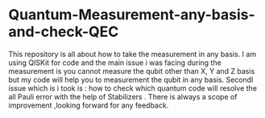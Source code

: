# Quantum-Measurement-any-basis-and-check-QEC

This repository is all about how to take the measurement in any basis. I am using QISKit for code and the main issue i was facing during the measurement is you cannot measure the qubit other than X, Y and Z basis but my code will help you to measurement the qubit in any basis. Secondl issue which is i took is :  how to check which quantum code will resolve the all Pauli error with the help of Stabilizers . There is always a scope of  improvement ,looking forward for any feedback.
